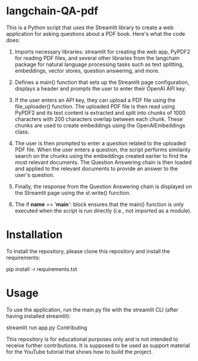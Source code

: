 # langchain-QA-pdf
This is a Python script that uses the Streamlit library to create a web application for asking questions about a PDF book. Here's what the code does:

1. Imports necessary libraries: streamlit for creating the web app, PyPDF2 for reading PDF files, and several other libraries from the langchain package for natural language processing tasks such as text splitting, embeddings, vector stores, question answering, and more.

2. Defines a main() function that sets up the Streamlit page configuration, displays a header and prompts the user to enter their OpenAI API key.

3. If the user enters an API key, they can upload a PDF file using the file_uploader() function. The uploaded PDF file is then read using PyPDF2 and its text content is extracted and split into chunks of 1000 characters with 200 characters overlap between each chunk. These chunks are used to create embeddings using the OpenAIEmbeddings class.

4. The user is then prompted to enter a question related to the uploaded PDF file. When the user enters a question, the script performs similarity search on the chunks using the embeddings created earlier to find the most relevant documents. The Question Answering chain is then loaded and applied to the relevant documents to provide an answer to the user's question.

5. Finally, the response from the Question Answering chain is displayed on the Streamlit page using the st.write() function.

5. The if __name__ == '__main__': block ensures that the main() function is only executed when the script is run directly (i.e., not imported as a module).


# Installation

To install the repository, please clone this repository and install the requirements:

pip install -r requirements.txt

# Usage

To use the application, run the main.py file with the streamlit CLI (after having installed streamlit):

streamlit run app.py
Contributing

This repository is for educational purposes only and is not intended to receive further contributions. It is supposed to be used as support material for the YouTube tutorial that shows how to build the project.
